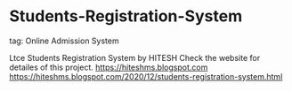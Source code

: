 # Students-Registration-System
 
 
tag: Online Admission System

Ltce Students Registration System by HITESH Check the website for detailes of this project.
https://hiteshms.blogspot.com
https://hiteshms.blogspot.com/2020/12/students-registration-system.html
